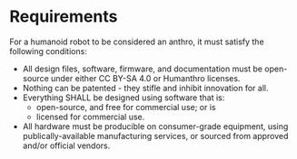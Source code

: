 # Requirements

For a humanoid robot to be considered an anthro, it must satisfy the following conditions: 

- All design files, software, firmware, and documentation must be open-source under either CC BY-SA 4.0 or Humanthro licenses. 
- Nothing can be patented - they stifle and inhibit innovation for all. 
- Everything SHALL be designed using software that is:
    - open-source, and free for commercial use; or is
    - licensed for commercial use.
- All hardware must be producible on consumer-grade equipment, using publically-available manufacturing services, or sourced from approved and/or official vendors.
